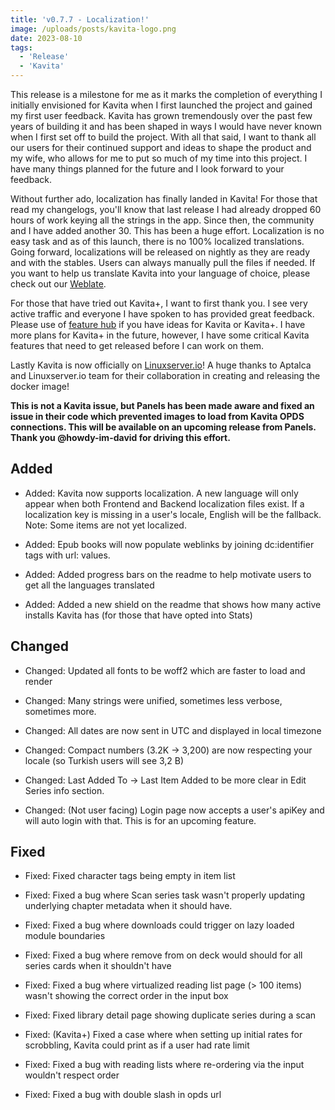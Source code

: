 ```yaml
---
title: 'v0.7.7 - Localization!'
image: /uploads/posts/kavita-logo.png
date: 2023-08-10
tags:
  - 'Release'
  - 'Kavita'
---
```


This release is a milestone for me as it marks the completion of everything I initially envisioned for Kavita when I first launched the project and gained my first user feedback. Kavita has grown tremendously over the past few years of building it and has been shaped in ways I would have never known when I first set off to build the project. With all that said, I want to thank all our users for their continued support and ideas to shape the product and my wife, who allows for me to put so much of my time into this project. I have many things planned for the future and I look forward to your feedback.



Without further ado, localization has finally landed in Kavita! For those that read my changelogs, you'll know that last release I had already dropped 60 hours of work keying all the strings in the app. Since then, the community and I have added another 30. This has been a huge effort. Localization is no easy task and as of this launch, there is no 100% localized translations. Going forward, localizations will be released on nightly as they are ready and with the stables. Users can always manually pull the files if needed. If you want to help us translate Kavita into your language of choice, please check out our [Weblate](https://hosted.weblate.org/engage/kavita/).



For those that have tried out Kavita+, I want to first thank you. I see very active traffic and everyone I have spoken to has provided great feedback. Please use of [feature hub](https://feats.kavitareader.com) if you have ideas for Kavita or Kavita+. I have more plans for Kavita+ in the future, however, I have some critical Kavita features that need to get released before I can work on them. 



Lastly Kavita is now officially on [Linuxserver.io](https://hub.docker.com/r/linuxserver/kavita)! A huge thanks to Aptalca and Linuxserver.io team for their collaboration in creating and releasing the docker image! 



**This is not a Kavita issue, but Panels has been made aware and fixed an issue in their code which prevented images to load from Kavita OPDS connections. This will be available on an upcoming release from Panels. Thank you @howdy-im-david for driving this effort.** 



## Added

- Added: Kavita now supports localization. A new language will only appear when both Frontend and Backend localization files exist. If a localization key is missing in a user's locale, English will be the fallback. Note: Some items are not yet localized. 

- Added: Epub books will now populate weblinks by joining dc:identifier tags with url: values.

- Added: Added progress bars on the readme to help motivate users to get all the languages translated

- Added: Added a new shield on the readme that shows how many active installs Kavita has (for those that have opted into Stats)



## Changed

- Changed: Updated all fonts to be woff2 which are faster to load and render

- Changed: Many strings were unified, sometimes less verbose, sometimes more.

- Changed: All dates are now sent in UTC and displayed in local timezone

- Changed: Compact numbers (3.2K -> 3,200) are now respecting your locale (so Turkish users will see 3,2 B)

- Changed: Last Added To -> Last Item Added to be more clear in Edit Series info section.

- Changed: (Not user facing) Login page now accepts a user's apiKey and will auto login with that. This is for an upcoming feature.



## Fixed

- Fixed: Fixed character tags being empty in item list 

- Fixed: Fixed a bug where Scan series task wasn't properly updating underlying chapter metadata when it should have.

- Fixed: Fixed a bug where downloads could trigger on lazy loaded module boundaries

- Fixed: Fixed a bug where remove from on deck would should for all series cards when it shouldn't have

- Fixed: Fixed a bug where virtualized reading list page (> 100 items) wasn't showing the correct order in the input box 

- Fixed: Fixed library detail page showing duplicate series during a scan 

- Fixed: (Kavita+) Fixed a case where when setting up initial rates for scrobbling, Kavita could print as if a user had rate limit

- Fixed: Fixed a bug with reading lists where re-ordering via the input wouldn't respect order

- Fixed: Fixed a bug with double slash in opds url


